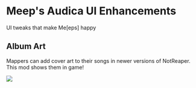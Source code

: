 # Meep's Audica UI Enhancements
 UI tweaks that make Me[eps] happy

## Album Art
Mappers can add cover art to their songs in newer versions of NotReaper. This mod shows them in game!

<img src="https://media.giphy.com/media/TGeCF6F0W1LNANLAKn/giphy.gif">
